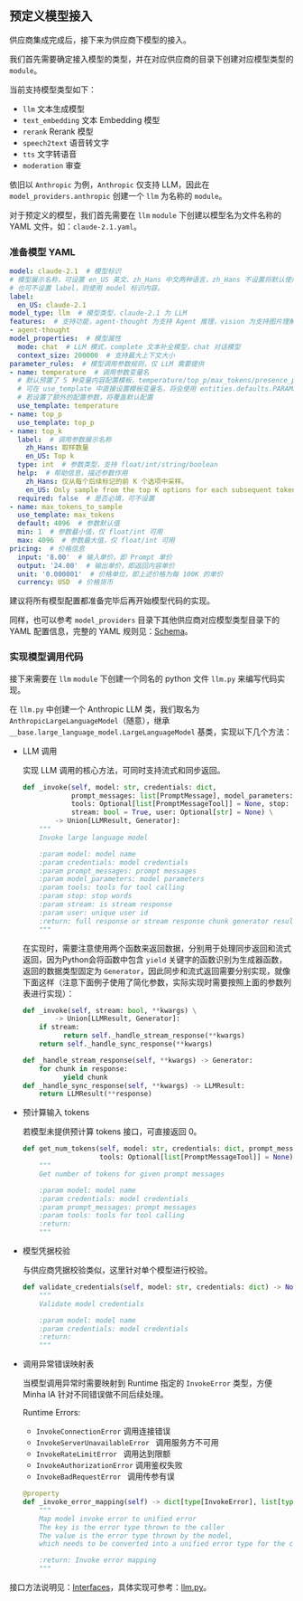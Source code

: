 ## 预定义模型接入

供应商集成完成后，接下来为供应商下模型的接入。

我们首先需要确定接入模型的类型，并在对应供应商的目录下创建对应模型类型的 `module`。

当前支持模型类型如下：

- `llm` 文本生成模型
- `text_embedding` 文本 Embedding 模型
- `rerank` Rerank 模型
- `speech2text` 语音转文字
- `tts` 文字转语音
- `moderation` 审查

依旧以 `Anthropic` 为例，`Anthropic` 仅支持 LLM，因此在 `model_providers.anthropic` 创建一个 `llm` 为名称的 `module`。

对于预定义的模型，我们首先需要在 `llm` `module` 下创建以模型名为文件名称的 YAML 文件，如：`claude-2.1.yaml`。

### 准备模型 YAML

```yaml
model: claude-2.1  # 模型标识
# 模型展示名称，可设置 en_US 英文、zh_Hans 中文两种语言，zh_Hans 不设置将默认使用 en_US。
# 也可不设置 label，则使用 model 标识内容。
label:
  en_US: claude-2.1
model_type: llm  # 模型类型，claude-2.1 为 LLM
features:  # 支持功能，agent-thought 为支持 Agent 推理，vision 为支持图片理解
- agent-thought
model_properties:  # 模型属性
  mode: chat  # LLM 模式，complete 文本补全模型，chat 对话模型
  context_size: 200000  # 支持最大上下文大小
parameter_rules:  # 模型调用参数规则，仅 LLM 需要提供
- name: temperature  # 调用参数变量名
  # 默认预置了 5 种变量内容配置模板，temperature/top_p/max_tokens/presence_penalty/frequency_penalty
  # 可在 use_template 中直接设置模板变量名，将会使用 entities.defaults.PARAMETER_RULE_TEMPLATE 中的默认配置
  # 若设置了额外的配置参数，将覆盖默认配置
  use_template: temperature
- name: top_p
  use_template: top_p
- name: top_k
  label:  # 调用参数展示名称
    zh_Hans: 取样数量
    en_US: Top k
  type: int  # 参数类型，支持 float/int/string/boolean
  help:  # 帮助信息，描述参数作用
    zh_Hans: 仅从每个后续标记的前 K 个选项中采样。
    en_US: Only sample from the top K options for each subsequent token.
  required: false  # 是否必填，可不设置
- name: max_tokens_to_sample
  use_template: max_tokens
  default: 4096  # 参数默认值
  min: 1  # 参数最小值，仅 float/int 可用
  max: 4096  # 参数最大值，仅 float/int 可用
pricing:  # 价格信息
  input: '8.00'  # 输入单价，即 Prompt 单价
  output: '24.00'  # 输出单价，即返回内容单价
  unit: '0.000001'  # 价格单位，即上述价格为每 100K 的单价
  currency: USD  # 价格货币
```

建议将所有模型配置都准备完毕后再开始模型代码的实现。

同样，也可以参考  `model_providers` 目录下其他供应商对应模型类型目录下的 YAML 配置信息，完整的 YAML 规则见：[Schema](schema.md#aimodelentity)。

### 实现模型调用代码

接下来需要在 `llm` `module` 下创建一个同名的 python 文件 `llm.py` 来编写代码实现。

在 `llm.py` 中创建一个 Anthropic LLM 类，我们取名为 `AnthropicLargeLanguageModel`（随意），继承 `__base.large_language_model.LargeLanguageModel` 基类，实现以下几个方法：

- LLM 调用

  实现 LLM 调用的核心方法，可同时支持流式和同步返回。

  ```python
  def _invoke(self, model: str, credentials: dict,
              prompt_messages: list[PromptMessage], model_parameters: dict,
              tools: Optional[list[PromptMessageTool]] = None, stop: Optional[list[str]] = None,
              stream: bool = True, user: Optional[str] = None) \
          -> Union[LLMResult, Generator]:
      """
      Invoke large language model
  
      :param model: model name
      :param credentials: model credentials
      :param prompt_messages: prompt messages
      :param model_parameters: model parameters
      :param tools: tools for tool calling
      :param stop: stop words
      :param stream: is stream response
      :param user: unique user id
      :return: full response or stream response chunk generator result
      """
  ```

  在实现时，需要注意使用两个函数来返回数据，分别用于处理同步返回和流式返回，因为Python会将函数中包含 `yield` 关键字的函数识别为生成器函数，返回的数据类型固定为 `Generator`，因此同步和流式返回需要分别实现，就像下面这样（注意下面例子使用了简化参数，实际实现时需要按照上面的参数列表进行实现）：

  ```python
  def _invoke(self, stream: bool, **kwargs) \
          -> Union[LLMResult, Generator]:
      if stream:
            return self._handle_stream_response(**kwargs)
      return self._handle_sync_response(**kwargs)

  def _handle_stream_response(self, **kwargs) -> Generator:
      for chunk in response:
            yield chunk
  def _handle_sync_response(self, **kwargs) -> LLMResult:
      return LLMResult(**response)
  ```

- 预计算输入 tokens

  若模型未提供预计算 tokens 接口，可直接返回 0。

  ```python
  def get_num_tokens(self, model: str, credentials: dict, prompt_messages: list[PromptMessage],
                     tools: Optional[list[PromptMessageTool]] = None) -> int:
      """
      Get number of tokens for given prompt messages

      :param model: model name
      :param credentials: model credentials
      :param prompt_messages: prompt messages
      :param tools: tools for tool calling
      :return:
      """
  ```

- 模型凭据校验

  与供应商凭据校验类似，这里针对单个模型进行校验。

  ```python
  def validate_credentials(self, model: str, credentials: dict) -> None:
      """
      Validate model credentials
  
      :param model: model name
      :param credentials: model credentials
      :return:
      """
  ```

- 调用异常错误映射表

  当模型调用异常时需要映射到 Runtime 指定的 `InvokeError` 类型，方便 Minha IA 针对不同错误做不同后续处理。

  Runtime Errors:

  - `InvokeConnectionError` 调用连接错误
  - `InvokeServerUnavailableError ` 调用服务方不可用
  - `InvokeRateLimitError ` 调用达到限额
  - `InvokeAuthorizationError`  调用鉴权失败
  - `InvokeBadRequestError ` 调用传参有误

  ```python
  @property
  def _invoke_error_mapping(self) -> dict[type[InvokeError], list[type[Exception]]]:
      """
      Map model invoke error to unified error
      The key is the error type thrown to the caller
      The value is the error type thrown by the model,
      which needs to be converted into a unified error type for the caller.
  
      :return: Invoke error mapping
      """
  ```

接口方法说明见：[Interfaces](./interfaces.md)，具体实现可参考：[llm.py](https://github.com/langgenius/dify-runtime/blob/main/lib/model_providers/anthropic/llm/llm.py)。